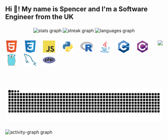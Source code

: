 <h2 align="left">Hi 👋! My name is Spencer and I'm a Software Engineer from the UK</h2>

###

<div align="center">
  <img src="https://github-readme-stats.vercel.app/api?username=SaolGhra&hide_title=false&hide_rank=false&show_icons=true&include_all_commits=true&count_private=true&disable_animations=false&theme=merko&locale=en&hide_border=false" height="150" alt="stats graph"  />
  <img src="https://streak-stats.demolab.com?user=SaolGhra&locale=en&mode=daily&theme=merko&hide_border=false&border_radius=5" height="150" alt="streak graph"  />
  <img src="https://github-readme-stats.vercel.app/api/top-langs?username=SaolGhra&locale=en&hide_title=false&layout=compact&card_width=320&langs_count=6&theme=merko&hide_border=false" height="150" alt="languages graph"  />
</div>

###

<img align="right" height="150" src="https://avatars.githubusercontent.com/u/47499708?v=4"  />

###

<div align="left">
  <img src="./images/html5-original.svg" height="40" alt="html5 logo"  />
  <img width="12" />
  <img src="./images/css3-original.svg" height="40" alt="css3 logo"  />
  <img width="12" />
  <img src="./images/javascript-original.svg" height="40" alt="javascript logo"  />
  <img width="12" />
  <img src="./images/python-original.svg" height="40" alt="python logo"  />
  <img width="12" />
  <img src="./images/r-original.svg" height="40" alt="r logo"  />
  <img width="12" />
  <img src="./images/java-original.svg" height="40" alt="java logo"  />
  <img width="12" />
  <img src="./images/cplusplus-original.svg" height="40" alt="cplusplus logo"  />
  <img width="12" />
  <img src="./images/csharp-original.svg" height="40" alt="csharp logo"  />
  <img width="12" />
  <img src="./images/go-original.svg" height="40" alt="go logo"  />
  <img width="12" />
  <img src="./images/mysql-original.svg" height="40" alt="mysql logo"  />
  <img width="12" />
  <img src="./images/php-original.svg" height="40" alt="php logo"  />

</div>

###

<br clear="both">

<img src="https://raw.githubusercontent.com/SaolGhra/SaolGhra/output/snake.svg" alt="Snake animation" />

###

<img src="https://github-readme-activity-graph.vercel.app/graph?username=SaolGhra&radius=16&theme=high-contrast&area=true&order=5" height="300" alt="activity-graph graph"  />
